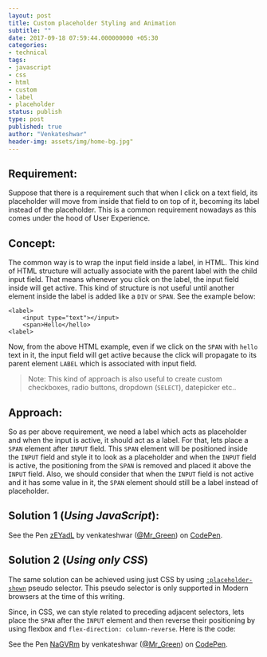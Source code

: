 ```yaml
---
layout: post
title: Custom placeholder Styling and Animation
subtitle: ""
date: 2017-09-18 07:59:44.000000000 +05:30
categories:
- technical
tags:
- javascript
- css
- html
- custom
- label
- placeholder
status: publish
type: post
published: true
author: "Venkateshwar"
header-img: assets/img/home-bg.jpg"
---
```



## Requirement:
Suppose that there is a requirement such that when I click on a text field, its placeholder will move from inside that field to on top of it, becoming its label instead of the placeholder. This is a common requirement nowadays as this comes under the hood of User Experience.

## Concept:
The common way is to wrap the input field inside a label, in HTML. This kind of HTML structure will actually associate with the parent label with the child input field. That means whenever you click on the label, the input field inside will get active. This kind of structure is not useful until another element inside the label is added like a `DIV` or `SPAN`. See the example below:

    <label>
        <input type="text"></input>
        <span>Hello</hello>
    <label>

Now, from the above HTML example, even if we click on the `SPAN` with `hello` text in it, the input field will get active because the click will propagate to its parent element `LABEL` which is associated with input field.

> Note: This kind of approach is also useful to create custom checkboxes, radio buttons, dropdown (`SELECT`), datepicker etc..

## Approach:

So as per above requirement, we need a label which acts as placeholder and when the input is active, it should act as a label. For that, lets place a `SPAN` element after `INPUT` field. This `SPAN` element will be positioned inside the `INPUT` field and style it to look as a placeholder and when the `INPUT` field is active, the positioning from the `SPAN` is removed and placed it above the `INPUT` field. Also, we should consider that when the `INPUT` field is not active and it has some value in it, the `SPAN` element should still be a label instead of placeholder.  

## Solution 1 (_Using JavaScript_):


<p data-height="307" data-theme-id="1592" data-slug-hash="zEYadL" data-default-tab="js,result" data-user="Mr_Green" data-embed-version="2" data-pen-title="zEYadL" class="codepen">See the Pen <a href="https://codepen.io/Mr_Green/pen/zEYadL/">zEYadL</a> by venkateshwar (<a href="https://codepen.io/Mr_Green">@Mr_Green</a>) on <a href="https://codepen.io">CodePen</a>.</p>
<script async src="https://production-assets.codepen.io/assets/embed/ei.js"></script>


## Solution 2 (_Using only CSS_)

The same solution can be achieved using just CSS by using [`:placeholder-shown`](https://developer.mozilla.org/en-US/docs/Web/CSS/:placeholder-shown) pseudo selector. This pseudo selector is only supported in Modern browsers at the time of this writing. 

Since, in CSS, we can style related to preceding adjacent selectors, lets place the `SPAN` after the `INPUT` element and then reverse their positioning by using flexbox and `flex-direction: column-reverse`. Here is the code:

<p data-height="300" data-theme-id="1592" data-slug-hash="NaGVRm" data-default-tab="css,result" data-user="Mr_Green" data-embed-version="2" data-pen-title="NaGVRm" class="codepen">See the Pen <a href="https://codepen.io/Mr_Green/pen/NaGVRm/">NaGVRm</a> by venkateshwar (<a href="https://codepen.io/Mr_Green">@Mr_Green</a>) on <a href="https://codepen.io">CodePen</a>.</p>
<script async src="https://production-assets.codepen.io/assets/embed/ei.js"></script>


